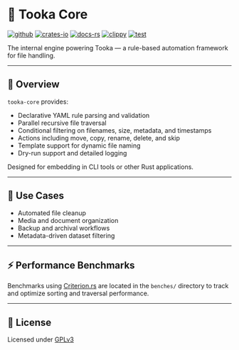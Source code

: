# 🧩 Tooka Core

[![github]](https://github.com/tooka-org/core)
[![crates-io]](https://crates.io/crates/tooka-core)
[![docs-rs]](https://docs.rs/tooka_core)
[![clippy]](https://github.com/tooka-org/core/actions/workflows/clippy.yml)
[![test]](https://github.com/tooka-org/core/actions/workflows/test.yml)

[github]: https://img.shields.io/badge/github-8da0cb?style=for-the-badge&labelColor=555555&logo=github
[crates-io]: https://img.shields.io/badge/crates.io-fc8d62?style=for-the-badge&labelColor=555555&logo=rust
[docs-rs]: https://img.shields.io/badge/docs.rs-66c2a5?style=for-the-badge&labelColor=555555&logo=docs.rs
[clippy]: https://img.shields.io/github/actions/workflow/status/tooka-org/core/clippy.yml?label=Clippy&logo=rust&style=for-the-badge&labelColor=555555
[test]: https://img.shields.io/github/actions/workflow/status/tooka-org/core/test.yml?label=Tests&logo=githubactions&style=for-the-badge&labelColor=555555

The internal engine powering Tooka — a rule-based automation framework for file handling.

---

## 🧭 Overview

`tooka-core` provides:

* Declarative YAML rule parsing and validation
* Parallel recursive file traversal
* Conditional filtering on filenames, size, metadata, and timestamps
* Actions including move, copy, rename, delete, and skip
* Template support for dynamic file naming
* Dry-run support and detailed logging

Designed for embedding in CLI tools or other Rust applications.

---

## 🚀 Use Cases

* Automated file cleanup
* Media and document organization
* Backup and archival workflows
* Metadata-driven dataset filtering

---

## ⚡ Performance Benchmarks

Benchmarks using [Criterion.rs](https://github.com/bheisler/criterion.rs) are located in the `benches/` directory to track and optimize sorting and traversal performance.

---

## 📜 License

Licensed under [GPLv3](LICENSE)
